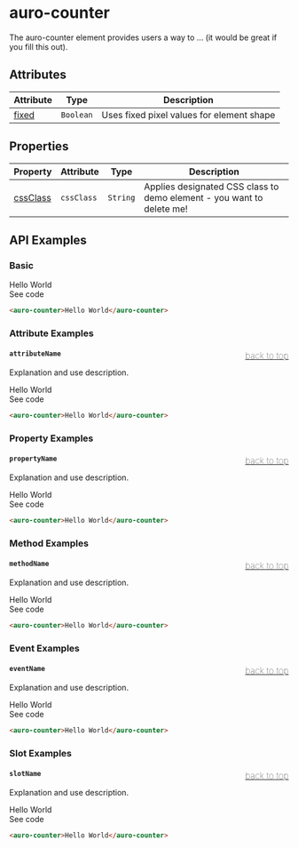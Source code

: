 

# auro-counter

The auro-counter element provides users a way to ... (it would be great if you fill this out).

## Attributes

| Attribute | Type      | Description                               |
|-----------|-----------|-------------------------------------------|
| [fixed](#fixed)   | `Boolean` | Uses fixed pixel values for element shape |

## Properties

| Property   | Attribute  | Type     | Description                                      |
|------------|------------|----------|--------------------------------------------------|
| [cssClass](#cssClass) | `cssClass` | `String` | Applies designated CSS class to demo element - you want to delete me! |

## API Examples

### Basic

<div class="twoColDemoRow">
  <div>
    <div class="exampleWrapper">
      <auro-counter>Hello World</auro-counter>
    </div>
<auro-accordion lowProfile justifyRight>
  <span slot="trigger">See code</span>

```html
<auro-counter>Hello World</auro-counter>
```

</auro-accordion>

### Attribute Examples

#### <a name="attributeName"></a>`attributeName`<a href="#auro-counter" style="float: right; font-size: 1rem; font-weight: 100;">back to top</a>
Explanation and use description.

<div class="exampleWrapper">
  <auro-counter>Hello World</auro-counter>
</div>
<auro-accordion lowProfile justifyRight>
  <span slot="trigger">See code</span>

```html
<auro-counter>Hello World</auro-counter>
```

</auro-accordion>

### Property Examples

#### <a name="propertyName"></a>`propertyName`<a href="#auro-counter" style="float: right; font-size: 1rem; font-weight: 100;">back to top</a>
Explanation and use description.

<div class="exampleWrapper">
  <auro-counter>Hello World</auro-counter>
</div>
<auro-accordion lowProfile justifyRight>
  <span slot="trigger">See code</span>

```html
<auro-counter>Hello World</auro-counter>
```

</auro-accordion>

### Method Examples

#### <a name="methodName"></a>`methodName`<a href="#auro-counter" style="float: right; font-size: 1rem; font-weight: 100;">back to top</a>
Explanation and use description.

<div class="exampleWrapper">
  <auro-counter>Hello World</auro-counter>
</div>
<auro-accordion lowProfile justifyRight>
  <span slot="trigger">See code</span>

```html
<auro-counter>Hello World</auro-counter>
```

</auro-accordion>

### Event Examples

#### <a name="eventName"></a>`eventName`<a href="#auro-counter" style="float: right; font-size: 1rem; font-weight: 100;">back to top</a>
Explanation and use description.

<div class="exampleWrapper">
  <auro-counter>Hello World</auro-counter>
</div>
<auro-accordion lowProfile justifyRight>
  <span slot="trigger">See code</span>

```html
<auro-counter>Hello World</auro-counter>
```

</auro-accordion>

### Slot Examples

#### <a name="slotName"></a>`slotName`<a href="#auro-counter" style="float: right; font-size: 1rem; font-weight: 100;">back to top</a>
Explanation and use description.

<div class="exampleWrapper">
  <auro-counter>Hello World</auro-counter>
</div>
<auro-accordion lowProfile justifyRight>
  <span slot="trigger">See code</span>

```html
<auro-counter>Hello World</auro-counter>
```

</auro-accordion>
